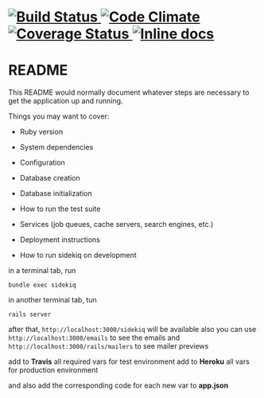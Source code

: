 [![Build Status](https://travis-ci.org/magma-labs/magma-beers.svg?branch=master)
](https://travis-ci.org/magma-labs/magma-beers)
[![Code Climate](https://codeclimate.com/github/magma-labs/magma-beers.svg)
](https://codeclimate.com/github/magma-labs/magma-beers)
[![Coverage Status](https://coveralls.io/repos/magma-labs/magma-beers/badge.png?branch=master)
](https://coveralls.io/r/magma-labs/magma-beers?branch=master)
[![Inline docs](http://inch-ci.org/github/magma-labs/magma-beers.svg)
](http://inch-ci.org/github/magma-labs/magma-beers)
=========
# README

This README would normally document whatever steps are necessary to get the
application up and running.

Things you may want to cover:

* Ruby version

* System dependencies

* Configuration

* Database creation

* Database initialization

* How to run the test suite

* Services (job queues, cache servers, search engines, etc.)

* Deployment instructions

* How to run sidekiq on development

in a terminal tab, run
```
bundle exec sidekiq
```
in another terminal tab, tun 
```
rails server
```
after that, `http://localhost:3000/sidekiq`  will be available
also you can use `http://localhost:3000/emails`  to see the emails
and `http://localhost:3000/rails/mailers`  to see mailer previews

add to **Travis** all required vars for test environment
add to **Heroku** all vars for production environment

and also add the corresponding code for each new var to **app.json**


